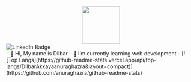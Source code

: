 <div id="header" align="center">
  <img src="https://media.giphy.com/media/gIxts9iFf0SLDNPVtL/giphy.gif" width="100"/>
</div>
<div id="badges">
  <img src="https://img.shields.io/badge/LinkedIn-blue?style=for-the-badge&logo=linkedin&logoColor=white" alt="LinkedIn Badge"/>
</div>
- 👋 Hi, My name is Dilbar
- 🌱 I’m currently learning web development
- [![Top Langs](https://github-readme-stats.vercel.app/api/top-langs/DilbarAkkayaanuraghazra&layout=compact)](https://github.com/anuraghazra/github-readme-stats)
